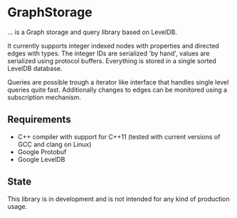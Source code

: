 # GraphStorage

... is a Graph storage and query library based on LevelDB.

It currently supports integer indexed nodes with properties and directed edges with types.
The integer IDs are serialized 'by hand', values are serialized using protocol buffers.
Everything is stored in a single sorted LevelDB database.

Queries are possible trough a iterator like interface that handles single level queries quite fast.
Additionally changes to edges can be monitored using a subscription mechanism.

## Requirements

* C++ compiler with support for C++11 (tested with current versions of GCC and clang on Linux)
* Google Protobuf
* Google LevelDB

## State

This library is in development and is not intended for any kind of production usage.
